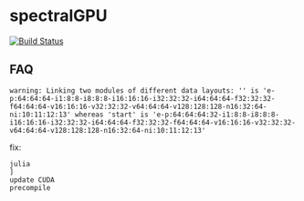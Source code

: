 # spectralGPU

[![Build Status](https://github.com/vanillabrooks/spectralGPU.jl/actions/workflows/CI.yml/badge.svg?branch=main)](https://github.com/vanillabrooks/spectralGPU.jl/actions/workflows/CI.yml?query=branch%3Amain)

## FAQ

```
warning: Linking two modules of different data layouts: '' is 'e-p:64:64:64-i1:8:8-i8:8:8-i16:16:16-i32:32:32-i64:64:64-f32:32:32-f64:64:64-v16:16:16-v32:32:32-v64:64:64-v128:128:128-n16:32:64-ni:10:11:12:13' whereas 'start' is 'e-p:64:64:64:32-i1:8:8-i8:8:8-i16:16:16-i32:32:32-i64:64:64-f32:32:32-f64:64:64-v16:16:16-v32:32:32-v64:64:64-v128:128:128-n16:32:64-ni:10:11:12:13'
```

fix:

```
julia
]
update CUDA
precompile
```
